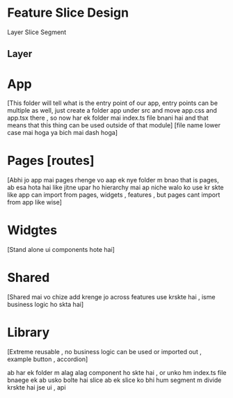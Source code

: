 # Feature Slice Design

Layer
Slice
Segment

## Layer

# App

[This folder will tell what is the entry point of our app, entry points can be multiple as well, just create a folder app under src and move app.css and app.tsx there , so now har ek folder mai index.ts file bnani hai and that means that this thing can be used outside of that module]
[file name lower case mai hoga ya bich mai dash hoga]

# Pages [routes]

[Abhi jo app mai pages rhenge vo aap ek nye folder m bnao that is pages, ab esa hota hai like jitne upar ho hierarchy mai ap niche walo ko use kr skte like app can import from pages, widgets , features , but pages cant import from app like wise]

# Widgtes

[Stand alone ui components hote hai]

# Shared

[Shared mai vo chize add krenge jo across features use krskte hai , isme business logic ho skta hai]

# Library

[Extreme reusable , no business logic can be used or imported out , example button , accordion]

ab har ek folder m alag alag component ho skte hai , or unko hm index.ts file bnaege ek
ab usko bolte hai slice
ab ek slice ko bhi hum segment m divide krskte hai jse ui , api
